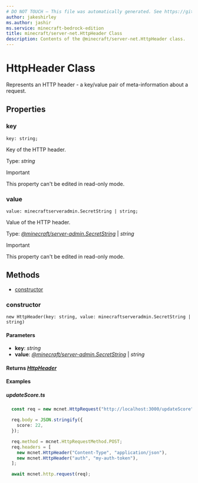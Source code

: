 ```yaml
---
# DO NOT TOUCH — This file was automatically generated. See https://github.com/mojang/minecraftapidocsgenerator to modify descriptions, examples, etc.
author: jakeshirley
ms.author: jashir
ms.service: minecraft-bedrock-edition
title: minecraft/server-net.HttpHeader Class
description: Contents of the @minecraft/server-net.HttpHeader class.
---
```

# HttpHeader Class

Represents an HTTP header - a key/value pair of meta-information about a request.

## Properties

### **key**
`key: string;`

Key of the HTTP header.

Type: *string*
  
> [!IMPORTANT]
> This property can't be edited in read-only mode.

### **value**
`value: minecraftserveradmin.SecretString | string;`

Value of the HTTP header.

Type: [*@minecraft/server-admin.SecretString*](../../minecraft/server-admin/SecretString.md) | *string*
  
> [!IMPORTANT]
> This property can't be edited in read-only mode.

## Methods
- [constructor](#constructor)

### **constructor**
`
new HttpHeader(key: string, value: minecraftserveradmin.SecretString | string)
`

#### **Parameters**
- **key**: *string*
- **value**: [*@minecraft/server-admin.SecretString*](../../minecraft/server-admin/SecretString.md) | *string*

#### **Returns** [*HttpHeader*](HttpHeader.md)

#### Examples
##### ***updateScore.ts***
```typescript
  const req = new mcnet.HttpRequest("http://localhost:3000/updateScore");

  req.body = JSON.stringify({
    score: 22,
  });

  req.method = mcnet.HttpRequestMethod.POST;
  req.headers = [
    new mcnet.HttpHeader("Content-Type", "application/json"),
    new mcnet.HttpHeader("auth", "my-auth-token"),
  ];

  await mcnet.http.request(req);
```
